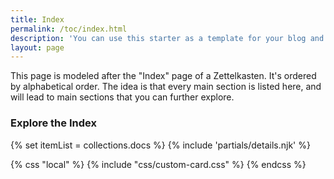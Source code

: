 ```yaml
---
title: Index
permalink: /toc/index.html
description: 'You can use this starter as a template for your blog and you are ready to go! But there are some adjustments you have to make.'
layout: page
---
```


This page is modeled after the "Index" page of a Zettelkasten. It's ordered by alphabetical order. The idea is that every main section is listed here, and will lead to main sections that you can further explore. 

### Explore the Index

<!-- loop docs -->
{% set itemList = collections.docs %}
{% include 'partials/details.njk' %}

{% css "local" %}
  {% include "css/custom-card.css" %}
{% endcss %}
 